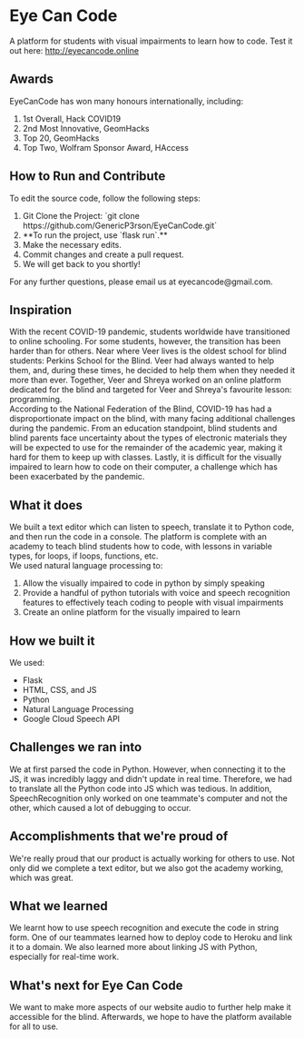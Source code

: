 # Eye Can Code
A platform for students with visual impairments to learn how to code. Test it out here: http://eyecancode.online

## Awards
EyeCanCode has won many honours internationally, including:
<ol>
  <li>1st Overall, Hack COVID19</li>
  <li>2nd Most Innovative, GeomHacks</li>
  <li>Top 20, GeomHacks</li>
  <li>Top Two, Wolfram Sponsor Award, HAccess</li>
</ol>

## How to Run and Contribute
To edit the source code, follow the following steps:
<ol>
  <li>Git Clone the Project: `git clone https://github.com/GenericP3rson/EyeCanCode.git`</li>
  <li>**To run the project, use `flask run`.**</li>
  <li>Make the necessary edits.</li>
  <li>Commit changes and create a pull request.</li>
  <li>We will get back to you shortly!</li>
</ol>
For any further questions, please email us at eyecancode@gmail.com.

## Inspiration
With the recent COVID-19 pandemic, students worldwide have transitioned to online schooling. For some students, however, the transition has been harder than for others. Near where Veer lives is the oldest school for blind students: Perkins School for the Blind. Veer had always wanted to help them, and, during these times, he decided to help them when they needed it more than ever. Together, Veer and Shreya worked on an online platform dedicated for the blind and targeted for Veer and Shreya's favourite lesson: programming.<br>
According to the National Federation of the Blind, COVID-19 has had a disproportionate impact on the blind, with many facing additional challenges during the pandemic. From an education standpoint, blind students and blind parents face uncertainty about the types of electronic materials they will be expected to use for the remainder of the academic year, making it hard for them to keep up with classes. Lastly, it is difficult for the visually impaired to learn how to code on their computer, a challenge which has been exacerbated by the pandemic.

## What it does
We built a text editor which can listen to speech, translate it to Python code, and then run the code in a console. The platform is complete with an academy to teach blind students how to code, with lessons in variable types, for loops, if loops, functions, etc.<br>
We used natural language processing to:
<ol>
<li>Allow the visually impaired to code in python by simply speaking</li>
<li>Provide a handful of python tutorials with voice and speech recognition features to effectively teach coding to people with visual impairments</li>
<li>Create an online platform for the visually impaired to learn</li>
</ol>

## How we built it
We used:
<ul>
<li>Flask</li>
<li>HTML, CSS, and JS</li>
<li>Python</li>
<li>Natural Language Processing</li>
<li>Google Cloud Speech API</li>
</ul>

## Challenges we ran into
We at first parsed the code in Python. However, when connecting it to the JS, it was incredibly laggy and didn't update in real time. Therefore, we had to translate all the Python code into JS which was tedious. In addition, SpeechRecognition only worked on one teammate's computer and not the other, which caused a lot of debugging to occur.

## Accomplishments that we're proud of
We're really proud that our product is actually working for others to use. Not only did we complete a text editor, but we also got the academy working, which was great.

## What we learned
We learnt how to use speech recognition and execute the code in string form. One of our teammates learned how to deploy code to Heroku and link it to a domain. We also learned more about linking JS with Python, especially for real-time work.

## What's next for Eye Can Code
We want to make more aspects of our website audio to further help make it accessible for the blind. Afterwards, we hope to have the platform available for all to use.
